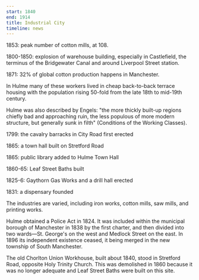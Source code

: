 ```yaml
---
start: 1840
end: 1914
title: Industrial City
timeline: news
---
```


1853: peak number of cotton mills, at 108.

1800-1850: explosion of warehouse building, especially in Castlefield, the terminus of the Bridgewater Canal and around Liverpool Street station.

1871: 32% of global cotton production happens in Manchester.

In Hulme many of these workers lived in cheap back-to-back terrace housing with the population rising 50-fold from the late 18th to mid-19th century.

Hulme was also described by Engels: "the more thickly built-up regions chiefly bad and approaching ruin, the less populous of more modern structure, but generally sunk in filth" (Conditions of the Working Classes).

1799: the cavalry barracks in City Road first erected

1865: a town hall built on Stretford Road

1865: public library added to Hulme Town Hall

1860-65: Leaf Street Baths built

1825-6: Gaythorn Gas Works and a drill hall erected

1831: a dispensary founded

The industries are varied, including iron works, cotton mills, saw mills, and printing works.

Hulme obtained a Police Act in 1824. It was included within the municipal borough of Manchester in 1838 by the first charter, and then divided into two wards—St. George's on the west and Medlock Street on the east. In 1896 its independent existence ceased, it being merged in the new township of South Manchester.

The old Chorlton Union Workhouse, built about 1840, stood in Stretford Road, opposite Holy Trinity Church. This was demolished in 1860 because it was no longer adequate and Leaf Street Baths were built on this site.
